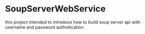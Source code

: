 # SoupServerWebService
this project intended to intreduce how to build soup server api with username and password authnitication
